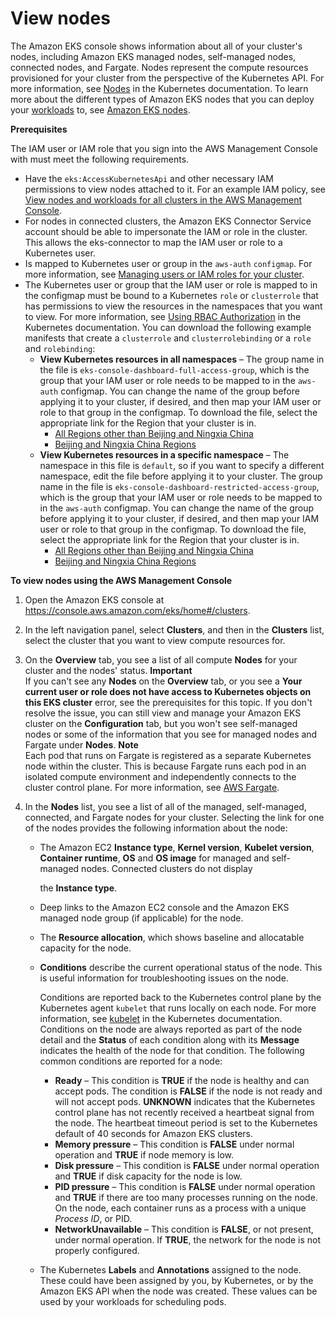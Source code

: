 # View nodes<a name="view-nodes"></a>

The Amazon EKS console shows information about all of your cluster's nodes, including Amazon EKS managed nodes, self\-managed nodes, connected nodes, and Fargate\. Nodes represent the compute resources provisioned for your cluster from the perspective of the Kubernetes API\. For more information, see [Nodes](https://kubernetes.io/docs/concepts/architecture/nodes/) in the Kubernetes documentation\. To learn more about the different types of Amazon EKS nodes that you can deploy your [workloads](view-workloads.md) to, see [Amazon EKS nodes](eks-compute.md)\.

**Prerequisites**

The IAM user or IAM role that you sign into the AWS Management Console with must meet the following requirements\.
+ Have the `eks:AccessKubernetesApi` and other necessary IAM permissions to view nodes attached to it\. For an example IAM policy, see [View nodes and workloads for all clusters in the AWS Management Console](security_iam_id-based-policy-examples.md#policy_example3)\.
+ For nodes in connected clusters, the Amazon EKS Connector Service account should be able to impersonate the IAM or role in the cluster\. This allows the eks\-connector to map the IAM user or role to a Kubernetes user\. 
+ Is mapped to Kubernetes user or group in the `aws-auth` `configmap`\. For more information, see [Managing users or IAM roles for your cluster](add-user-role.md)\.
+ The Kubernetes user or group that the IAM user or role is mapped to in the configmap must be bound to a Kubernetes `role` or `clusterrole` that has permissions to view the resources in the namespaces that you want to view\. For more information, see [Using RBAC Authorization](https://kubernetes.io/docs/reference/access-authn-authz/rbac/) in the Kubernetes documentation\. You can download the following example manifests that create a `clusterrole` and `clusterrolebinding` or a `role` and `rolebinding`:
  + **View Kubernetes resources in all namespaces** – The group name in the file is `eks-console-dashboard-full-access-group`, which is the group that your IAM user or role needs to be mapped to in the `aws-auth` configmap\. You can change the name of the group before applying it to your cluster, if desired, and then map your IAM user or role to that group in the configmap\. To download the file, select the appropriate link for the Region that your cluster is in\.
    + [All Regions other than Beijing and Ningxia China](https://amazon-eks.s3.us-west-2.amazonaws.com/docs/eks-console-full-access.yaml)
    + [Beijing and Ningxia China Regions](https://amazon-eks.s3.cn-north-1.amazonaws.com.cndocs/eks-console-full-access.yaml)
  + **View Kubernetes resources in a specific namespace** – The namespace in this file is `default`, so if you want to specify a different namespace, edit the file before applying it to your cluster\. The group name in the file is `eks-console-dashboard-restricted-access-group`, which is the group that your IAM user or role needs to be mapped to in the `aws-auth` configmap\. You can change the name of the group before applying it to your cluster, if desired, and then map your IAM user or role to that group in the configmap\. To download the file, select the appropriate link for the Region that your cluster is in\.
    + [All Regions other than Beijing and Ningxia China](https://amazon-eks.s3.us-west-2.amazonaws.com/docs/eks-console-restricted-access.yaml)
    + [Beijing and Ningxia China Regions](https://amazon-eks.s3.cn-north-1.amazonaws.com.cndocs/eks-console-restricted-access.yaml)

**To view nodes using the AWS Management Console**

1. Open the Amazon EKS console at [https://console\.aws\.amazon\.com/eks/home\#/clusters](https://console.aws.amazon.com/eks/home#/clusters)\.

1. In the left navigation panel, select **Clusters**, and then in the **Clusters** list, select the cluster that you want to view compute resources for\.

1. On the **Overview** tab, you see a list of all compute **Nodes** for your cluster and the nodes' status\.
**Important**  
If you can't see any **Nodes** on the **Overview** tab, or you see a **Your current user or role does not have access to Kubernetes objects on this EKS cluster** error, see the prerequisites for this topic\. If you don't resolve the issue, you can still view and manage your Amazon EKS cluster on the **Configuration** tab, but you won't see self\-managed nodes or some of the information that you see for managed nodes and Fargate under **Nodes**\.
**Note**  
Each pod that runs on Fargate is registered as a separate Kubernetes node within the cluster\. This is because Fargate runs each pod in an isolated compute environment and independently connects to the cluster control plane\. For more information, see [AWS Fargate](fargate.md)\.

1. In the **Nodes** list, you see a list of all of the managed, self\-managed, connected, and Fargate nodes for your cluster\. Selecting the link for one of the nodes provides the following information about the node:
   + The Amazon EC2 **Instance type**, **Kernel version**, **Kubelet version**, **Container runtime**, **OS** and **OS image** for managed and self\-managed nodes\. Connected clusters do not display 

     the **Instance type**\.
   + Deep links to the Amazon EC2 console and the Amazon EKS managed node group \(if applicable\) for the node\.
   + The **Resource allocation**, which shows baseline and allocatable capacity for the node\.
   + **Conditions** describe the current operational status of the node\. This is useful information for troubleshooting issues on the node\. 

     Conditions are reported back to the Kubernetes control plane by the Kubernetes agent `kubelet` that runs locally on each node\. For more information, see [kubelet](https://kubernetes.io/docs/reference/command-line-tools-reference/kubelet/) in the Kubernetes documentation\. Conditions on the node are always reported as part of the node detail and the **Status** of each condition along with its **Message** indicates the health of the node for that condition\. The following common conditions are reported for a node:
     + **Ready** – This condition is **TRUE** if the node is healthy and can accept pods\. The condition is **FALSE** if the node is not ready and will not accept pods\. **UNKNOWN** indicates that the Kubernetes control plane has not recently received a heartbeat signal from the node\. The heartbeat timeout period is set to the Kubernetes default of 40 seconds for Amazon EKS clusters\.
     + **Memory pressure** – This condition is **FALSE** under normal operation and **TRUE** if node memory is low\.
     + **Disk pressure** – This condition is **FALSE** under normal operation and **TRUE** if disk capacity for the node is low\.
     + **PID pressure** – This condition is **FALSE** under normal operation and **TRUE** if there are too many processes running on the node\. On the node, each container runs as a process with a unique *Process ID*, or PID\.
     + **NetworkUnavailable** – This condition is **FALSE**, or not present, under normal operation\. If **TRUE**, the network for the node is not properly configured\.
   + The Kubernetes **Labels** and **Annotations** assigned to the node\. These could have been assigned by you, by Kubernetes, or by the Amazon EKS API when the node was created\. These values can be used by your workloads for scheduling pods\.
